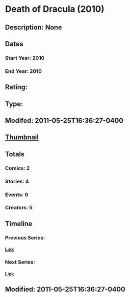 # Death of Dracula (2010)
## Description: None
## Dates
### Start Year: 2010
### End Year: 2010
## Rating: 
## Type: 
## Modifed: 2011-05-25T16:36:27-0400
## [Thumbnail](http://i.annihil.us/u/prod/marvel/i/mg/9/c0/4bcdb8591675c.jpg)
## Totals
### Comics: 2
### Stories: 4
### Events: 0
### Creators: 5
## Timeline
### Previous Series: 
#### [Link]()
### Next Series: 
#### [Link]()
## Modified: 2011-05-25T16:36:27-0400